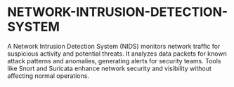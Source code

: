 # NETWORK-INTRUSION-DETECTION-SYSTEM
A Network Intrusion Detection System (NIDS) monitors network traffic for suspicious activity and potential threats. It analyzes data packets for known attack patterns and anomalies, generating alerts for security teams. Tools like Snort and Suricata enhance network security and visibility without affecting normal operations.
